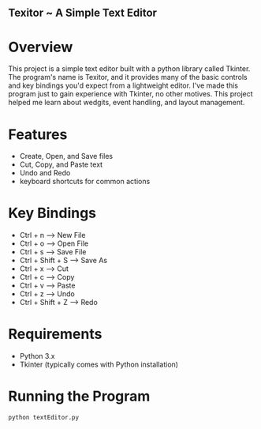 ## Texitor ~ A Simple Text Editor

# Overview
This project is a simple text editor built with a python library called Tkinter. The program's name is Texitor, and it provides many of the basic controls and key bindings you'd expect from a lightweight editor. I've made this program just to gain experience with Tkinter, no other motives. This project helped me learn about wedgits, event handling, and layout management. 

# Features
- Create, Open, and Save files
- Cut, Copy, and Paste text
- Undo and Redo
- keyboard shortcuts for common actions

# Key Bindings
- Ctrl + n --> New File
- Ctrl + o --> Open File
- Ctrl + s --> Save File
- Ctrl + Shift + S --> Save As
- Ctrl + x --> Cut
- Ctrl + c --> Copy
- Ctrl + v --> Paste
- Ctrl + z --> Undo
- Ctrl + Shift + Z --> Redo

# Requirements
- Python 3.x
- Tkinter (typically comes with Python installation)

# Running the Program
```python
python textEditor.py
